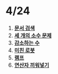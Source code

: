 # 4/24
1. [**문서 검색**](https://github.com/algorithmFor2021/jaebin_lee/blob/main/1543)
2. [**세 개의 소수 문제**]()
3. [**감소하는 수**]()
4. [**미친 로봇**]()
5. [**램프**]()
6. [**연산자 끼워넣기**]()
